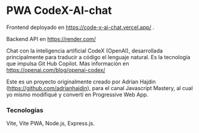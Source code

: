 # PWA CodeX-AI-chat
Frontend deployado en https://code-x-ai-chat.vercel.app/ .

Backend API en https://render.com/

Chat con la inteligencia artificial CodeX (OpenAI), desarrollada principalmente para traducir a código el lenguaje natural. Es la tecnología que impulsa Git Hub Copilot.
Más información en https://openai.com/blog/openai-codex/ 

Este es un proyecto originalmente creado por Adrian Hajdin (https://github.com/adrianhajdin), para el canal Javascript Mastery, al cual yo mismo modifiqué y convertí en Progressive Web App.

### Tecnologías
Vite, Vite PWA, Node.js, Express.js.